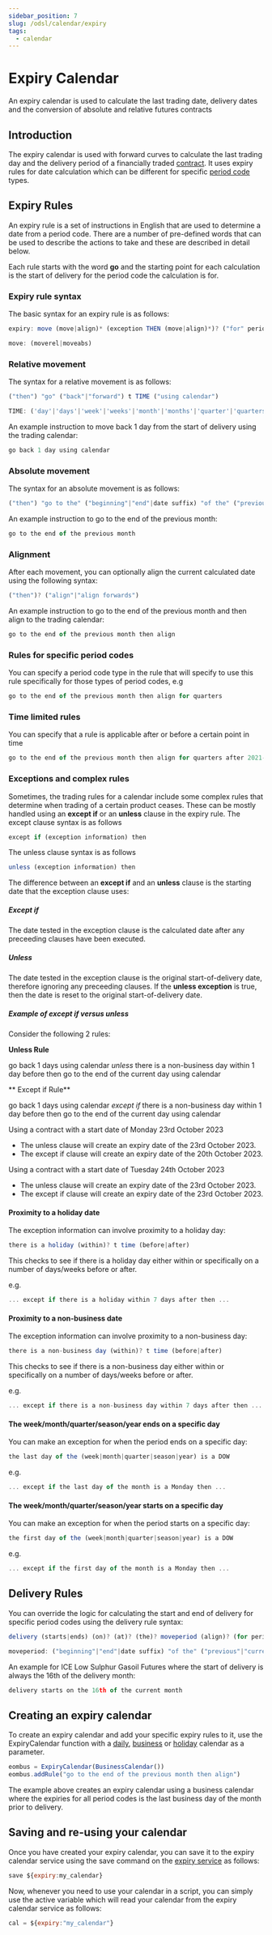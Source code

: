 ```yaml
---
sidebar_position: 7
slug: /odsl/calendar/expiry
tags:
  - calendar
---
```

Expiry Calendar
===============

An expiry calendar is used to calculate the last trading date, delivery dates and the conversion of absolute and relative futures contracts

## Introduction

The expiry calendar is used with forward curves to calculate the last trading day and the delivery period of a financially traded [contract](/docs/odsl/variable/contract). It uses expiry rules for date calculation which can be different for specific [period code](Period-Code) types.

## Expiry Rules

An expiry rule is a set of instructions in English that are used to determine a date from a period code. There are a number of pre-defined words that can be used to describe the actions to take and these are described in detail below.

Each rule starts with the word **go** and the starting point for each calculation is the start of delivery for the period code the calculation is for.

### Expiry rule syntax

The basic syntax for an expiry rule is as follows:

```js
expiry: move (move|align)* (exception THEN (move|align)*)? ("for" periodcode)? (timelimit)?

move: (moverel|moveabs)
```

### Relative movement

The syntax for a relative movement is as follows:

```js
("then") "go" ("back"|"forward") t TIME ("using calendar")

TIME: ('day'|'days'|'week'|'weeks'|'month'|'months'|'quarter'|'quarters'|'season'|'seasons'|'year'|'years')
```

An example instruction to move back 1 day from the start of delivery using the trading calendar:

```js
go back 1 day using calendar
```

### Absolute movement

The syntax for an absolute movement is as follows:

```js
("then") "go to the" ("beginning"|"end"|date suffix) "of the" ("previous"|"current"|"next")? TIME
```

An example instruction to go to the end of the previous month:

```js
go to the end of the previous month
```

### Alignment

After each movement, you can optionally align the current calculated date using the following syntax:

```js
("then")? ("align"|"align forwards")
```

An example instruction to go to the end of the previous month and then align to the trading calendar:

```js
go to the end of the previous month then align
```

### Rules for specific period codes

You can specify a period code type in the rule that will specify to use this rule specifically for those types of period codes, e.g

```js
go to the end of the previous month then align for quarters
```

### Time limited rules

You can specify that a rule is applicable after or before a certain point in time

```js
go to the end of the previous month then align for quarters after 2021-01-01
```

### Exceptions and complex rules

Sometimes, the trading rules for a calendar include some complex rules that determine when trading of a certain product ceases. These can be mostly handled using an **except if** or an **unless** clause in the expiry rule. 
The except clause syntax is as follows

```js
except if (exception information) then
```

The unless clause syntax is as follows

```js
unless (exception information) then
```

The difference between an **except if** and an **unless** clause is the starting date that the exception clause uses:

##### Except if
The date tested in the exception clause is the calculated date after any preceeding clauses have been executed.

##### Unless
The date tested in the exception clause is the original start-of-delivery date, therefore ignoring any preceeding clauses.
If the **unless exception** is true, then the date is reset to the original start-of-delivery date.

##### Example of except if versus unless

Consider the following 2 rules:

**Unless Rule**

go back 1 days using calendar *unless* there is a non-business day within 1 day before then go to the end of the current day using calendar

** Except if Rule**

go back 1 days using calendar *except if* there is a non-business day within 1 day before then go to the end of the current day using calendar


Using a contract with a start date of Monday 23rd October 2023
* The unless clause will create an expiry date of the 23rd October 2023. 
* The except if clause will create an expiry date of the 20th October 2023.

Using a contract with a start date of Tuesday 24th October 2023
* The unless clause will create an expiry date of the 23rd October 2023.
* The except if clause will create an expiry date of the 23rd October 2023.

#### Proximity to a holiday date

The exception information can involve proximity to a holiday day:

```js
there is a holiday (within)? t time (before|after)
```

This checks to see if there is a holiday day either within or specifically on a number of days/weeks before or after.

e.g.

```js
... except if there is a holiday within 7 days after then ...
```

#### Proximity to a non-business date

The exception information can involve proximity to a non-business day:

```js
there is a non-business day (within)? t time (before|after)
```

This checks to see if there is a non-business day either within or specifically on a number of days/weeks before or after.

e.g.

```js
... except if there is a non-business day within 7 days after then ...
```
#### The week/month/quarter/season/year ends on a specific day

You can make an exception for when the period ends on a specific day:

```js
the last day of the (week|month|quarter|season|year) is a DOW
```

e.g.

```js
... except if the last day of the month is a Monday then ...
```

#### The week/month/quarter/season/year starts on a specific day

You can make an exception for when the period starts on a specific day:

```js
the first day of the (week|month|quarter|season|year) is a DOW
```

e.g.

```js
... except if the first day of the month is a Monday then ...
```

## Delivery Rules
You can override the logic for calculating the start and end of delivery for specific period codes using the delivery rule syntax:

```js
delivery (starts|ends) (on)? (at)? (the)? moveperiod (align)? (for periodcode)? (timelimit)?;

moveperiod: ("beginning"|"end"|date suffix) "of the" ("previous"|"current"|"next")? TIME
```

An example for ICE Low Sulphur Gasoil Futures where the start of delivery is always the 16th of the delivery month:
```js
delivery starts on the 16th of the current month
```

## Creating an expiry calendar

To create an expiry calendar and add your specific expiry rules to it, use the ExpiryCalendar function with a [daily](/docs/odsl/calendar/daily), [business](/docs/odsl/calendar/business) or [holiday](/docs/odsl/calendar/holiday) calendar as a parameter.

```js
eombus = ExpiryCalendar(BusinessCalendar())
eombus.addRule("go to the end of the previous month then align")
```

The example above creates an expiry calendar using a business calendar where the expiries for all period codes is the last business day of the month prior to delivery.

## Saving and re-using your calendar

Once you have created your expiry calendar, you can save it to the expiry calendar service using the save command on the [expiry service](/docs/odsl/service/expiry) as follows:

```js
save ${expiry:my_calendar}
```

Now, whenever you need to use your calendar in a script, you can simply use the active variable which will read your calendar from the expiry calendar service as follows:

```js
cal = ${expiry:"my_calendar"}
```
